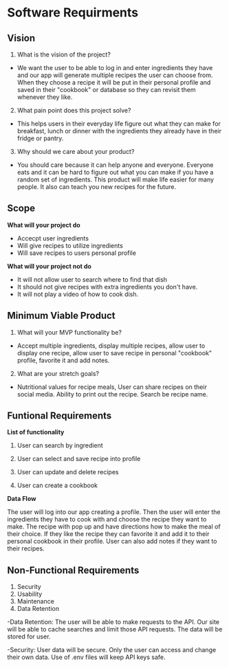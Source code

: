# Software Requirments

## Vision

1. What is the vision of the project?

- We want the user to be able to log in and enter ingredients they have and our app will generate multiple recipes the user can choose from. When they choose a recipe it will be put in their personal profile and saved in their "cookbook" or database so they can revisit them whenever they like.

2. What pain point does this project solve?

- This helps users in their everyday life figure out what they can make for breakfast, lunch or dinner with the ingredients they already have in their fridge or pantry.

3. Why should we care about your product?

- You should care because it can help anyone and everyone. Everyone eats and it can be hard to figure out what you can make if you have a random set of ingredients. This product will make life easier for many people. It also can teach you new recipes for the future.

## Scope

**What will your project do**

- Accecpt user ingredients
- Will give recipes to utilize ingredients
- Will save recipes to users personal profile

**What will your project not do**

- It will not allow user to search where to find that dish
- It should not give recipes with extra ingredients you don't have.
- It will not play a video of how to cook dish.

## Minimum Viable Product

1. What will your MVP functionality be?

- Accept multiple ingredients, display multiple recipes, allow user to display one recipe, allow user to save recipe in personal "cookbook" profile, favorite it and add notes.

2. What are your stretch goals?

- Nutritional values for recipe meals, User can share recipes on their social media. Ability to print out the recipe. Search be recipe name.

## Funtional Requirements

**List of functionality**

1. User can search by ingredient

2. User can select and save recipe into profile

3. User can update and delete recipes

4. User can create a cookbook

**Data Flow**

The user will log into our app creating a profile. Then the user will enter the ingredients they have to cook with and choose the recipe they want to make. The recipe with pop up and have directions how to make the meal of their choice. If they like the recipe they can favorite it and add it to their personal cookbook in their profile. User can also add notes if they want to their recipes.

## Non-Functional Requirements

1. Security
2. Usability
3. Maintenance
4. Data Retention

-Data Retention:
The user will be able to make requests to the API. Our site will be able to cache searches and limit those API requests. The data will be stored for user.

-Security:
User data will be secure. Only the user can access and change their own data. Use of .env files will keep API keys safe.